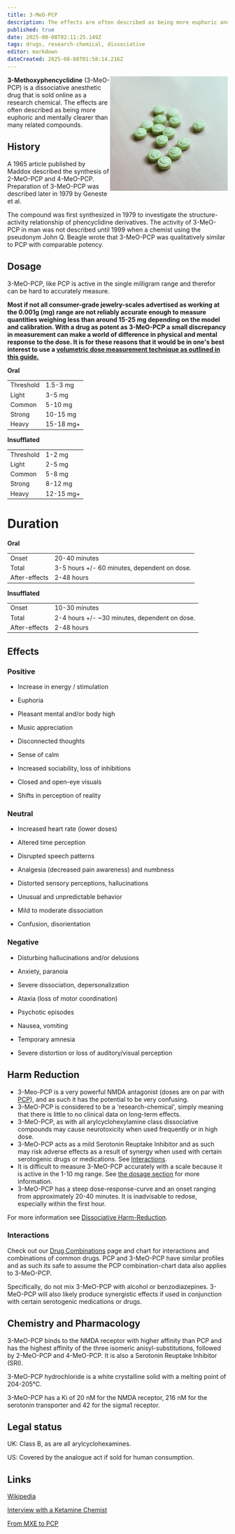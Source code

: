```yaml
---
title: 3-MeO-PCP
description: The effects are often described as being more euphoric and mentally clearer than many related compounds.
published: true
date: 2025-08-08T02:11:25.149Z
tags: drugs, research-chemical, dissociative
editor: markdown
dateCreated: 2025-08-08T01:58:14.216Z
---
```


<img src="/assets/3meopcp.jpg" align="right" alt="3-MeO-PCP in a pill form" />

**3-Methoxyphencyclidine** (3-MeO-PCP) is a dissociative anesthetic drug that is sold online as a research chemical.
The effects are often described as being more euphoric and mentally clearer than many related compounds.

## History

A 1965 article published by Maddox described the synthesis of 2-MeO-PCP and 4-MeO-PCP. Preparation of 3-MeO-PCP was described later in 1979 by Geneste et al.

The compound was first synthesized in 1979 to investigate the structure-activity relationship of phencyclidine derivatives. The activity of 3-MeO-PCP in man was not described until 1999 when a chemist using the pseudonym John Q. Beagle wrote that 3-MeO-PCP was qualitatively similar to PCP with comparable potency.

## Dosage

3-MeO-PCP, like PCP is active in the single milligram range and therefor can be hard to accurately measure.

**Most if not all consumer-grade jewelry-scales advertised as working at the 0.001g (mg) range are not reliably accurate enough to measure quantities weighing less than around 15-25 mg depending on the model and calibration.
With a drug as potent as 3-MeO-PCP a small discrepancy in measurement can make a world of difference in physical and mental response to the dose. 
It is for these reasons that it would be in one's best interest to use a [volumetric dose measurement technique as outlined in this guide.](https://wiki.tripsit.me/wiki/Quick_Guide_to_Volumetric_Dosing)**

**Oral**

| | |
|---|---|
| Threshold | 1.5-3 mg |
| Light | 3-5 mg |
| Common | 5-10 mg |
| Strong | 10-15 mg |
| Heavy | 15-18 mg+ |

**Insufflated**

| | |
|---|---|
| Threshold | 1-2 mg |
| Light | 2-5 mg |
| Common | 5-8 mg |
| Strong | 8-12 mg |
| Heavy | 12-15 mg+ |

# Duration

**Oral**

| | |
|---|---|
| Onset | 20-40 minutes |
| Total | 3-5 hours +/- 60 minutes, dependent on dose. |
| After-effects | 2-48 hours |

**Insufflated**

| | |
|---|---|
| Onset | 10-30 minutes |
| Total | 2-4 hours +/- ~30 minutes, dependent on dose. |
| After-effects | 2-48 hours |

## Effects

### Positive

* Increase in energy / stimulation

* Euphoria

* Pleasant mental and/or body high

* Music appreciation

* Disconnected thoughts

* Sense of calm

* Increased sociability, loss of inhibitions

* Closed and open-eye visuals

* Shifts in perception of reality

### Neutral

* Increased heart rate (lower doses)

* Altered time perception

* Disrupted speech patterns

* Analgesia (decreased pain awareness) and numbness

* Distorted sensory perceptions, hallucinations

* Unusual and unpredictable behavior

* Mild to moderate dissociation

* Confusion, disorientation

### Negative

* Disturbing hallucinations and/or delusions

* Anxiety, paranoia

* Severe dissociation, depersonalization

* Ataxia (loss of motor coordination)

* Psychotic episodes

* Nausea, vomiting

* Temporary amnesia

* Severe distortion or loss of auditory/visual perception

## Harm Reduction

* 3-Meo-PCP is a very powerful NMDA antagonist (doses are on par with [PCP](/en/dissociatives/pcp)), and as such it has the potential to be very confusing.
* 3-MeO-PCP is considered to be a 'research-chemical', simply meaning that there is little to no clinical data on long-term effects.
* 3-MeO-PCP, as with all arylcyclohexylamine class dissociative compounds may cause neurotoxicity when used frequently or in high dose.
* 3-MeO-PCP acts as a mild Serotonin Reuptake Inhibitor and as such may risk adverse effects as a result of synergy when used with certain serotogenic drugs or medications. See [Interactions](http://wiki.tripsit.me/wiki/3-MeO-PCP#Interactions).
* It is difficult to measure 3-MeO-PCP accurately with a scale because it is active in the 1-10 mg range. See [the dosage section](http://wiki.tripsit.me/wiki/3-MeO-PCP#Dosage) for more information.
* 3-MeO-PCP has a steep dose-response-curve and an onset ranging from approximately 20-40 minutes. It is inadvisable to redose, especially within the first hour.

For more information see [Dissociative Harm-Reduction](http://wiki.tripsit.me/wiki/Dissociatives#Harm_Reduction).

### Interactions

Check out our [Drug Combinations](/en/guides/drug-combinations) page and chart for interactions and combinations of common drugs. 
PCP and 3-MeO-PCP have similar profiles and as such its safe to assume the PCP combination-chart data also applies to 3-MeO-PCP. 

Specifically, do not mix 3-MeO-PCP with alcohol or benzodiazepines. 3-MeO-PCP will also likely produce synergistic effects if used in conjunction with certain serotogenic medications or drugs.

## Chemistry and Pharmacology

3-MeO-PCP binds to the NMDA receptor with higher affinity than PCP and has the highest affinity of the three isomeric anisyl-substitutions, followed by 2-MeO-PCP and 4-MeO-PCP. It is also a Serotonin Reuptake Inhibitor (SRI).

3-MeO-PCP hydrochloride is a white crystalline solid with a melting point of 204-205°C.

3-MeO-PCP has a Ki of 20 nM for the NMDA receptor, 216 nM for the serotonin transporter and 42 for the sigma1 receptor.

## Legal status

UK: Class B, as are all arylcyclohexamines.

US: Covered by the analogue act if sold for human consumption.

## Links

[Wikipedia](https://en.wikipedia.org/wiki/3-MeO-PCP)

[Interview with a Ketamine Chemist](http://www.vice.com/read/interview-with-ketamine-chemist-704-v18n2)

[From MXE to PCP](http://onlinelibrary.wiley.com/doi/10.1002/dta.1620/abstract)